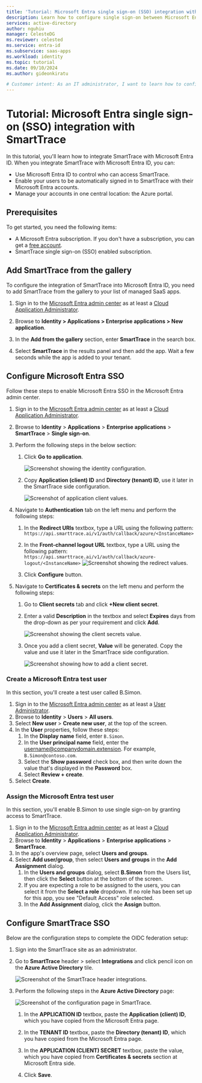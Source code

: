 ```yaml
---
title: 'Tutorial: Microsoft Entra single sign-on (SSO) integration with SmartTrace'
description: Learn how to configure single sign-on between Microsoft Entra and SmartTrace.
services: active-directory
author: nguhiu
manager: CelesteDG
ms.reviewer: celested
ms.service: entra-id
ms.subservice: saas-apps
ms.workload: identity
ms.topic: tutorial
ms.date: 09/10/2024
ms.author: gideonkiratu

# Customer intent: As an IT administrator, I want to learn how to configure single sign-on between Microsoft Entra ID and SmartTrace so that I can control who has access to SmartTrace, enable automatic sign-in with Microsoft Entra accounts, and manage my accounts in one central location.
---
```


# Tutorial: Microsoft Entra single sign-on (SSO) integration with SmartTrace

In this tutorial, you'll learn how to integrate SmartTrace with Microsoft Entra ID. When you integrate SmartTrace with Microsoft Entra ID, you can:

- Use Microsoft Entra ID to control who can access SmartTrace.
- Enable your users to be automatically signed in to SmartTrace with their Microsoft Entra accounts.
- Manage your accounts in one central location: the Azure portal.

## Prerequisites

To get started, you need the following items:

* A Microsoft Entra subscription. If you don't have a subscription, you can get a [free account](https://azure.microsoft.com/free/).
* SmartTrace single sign-on (SSO) enabled subscription.

## Add SmartTrace from the gallery

To configure the integration of SmartTrace into Microsoft Entra ID, you need to add SmartTrace from the gallery to your list of managed SaaS apps.

1. Sign in to the [Microsoft Entra admin center](https://entra.microsoft.com) as at least a [Cloud Application Administrator](~/identity/role-based-access-control/permissions-reference.md#cloud-application-administrator).

1. Browse to **Identity > Applications > Enterprise applications > New application**.

1. In the **Add from the gallery** section, enter **SmartTrace** in the search box.

1. Select **SmartTrace** in the results panel and then add the app. Wait a few seconds while the app is added to your tenant.

## Configure Microsoft Entra SSO

Follow these steps to enable Microsoft Entra SSO in the Microsoft Entra admin center.

1. Sign in to the [Microsoft Entra admin center](https://entra.microsoft.com) as at least a [Cloud Application Administrator](~/identity/role-based-access-control/permissions-reference.md#cloud-application-administrator).

1. Browse to **Identity** > **Applications** > **Enterprise applications** > **SmartTrace** > **Single sign-on**.

1. Perform the following steps in the below section:

    1. Click **Go to application**.

        ![Screenshot showing the identity configuration.](common/go-to-application.png "Identity")

    1. Copy **Application (client) ID** and **Directory (tenant) ID**, use it later in the SmartTrace side configuration.

        ![Screenshot of application client values.](./media/smarttrace-tutorial/app.png "Tenant")

1. Navigate to **Authentication** tab on the left menu and perform the following steps:

    1. In the **Redirect URIs** textbox, type a URL using the following pattern:
    `https://api.smarttrace.ai/v1/auth/callback/azure/<InstanceName>`

    1. In the **Front-channel logout URL** textbox, type a URL using the following pattern:
    `https://api.smarttrace.ai/v1/auth/callback/azure-logout/<InstanceName>`
    ![Screenshot showing the redirect values.](common/log.png "Redirecton")

    1. Click **Configure** button.

1. Navigate to **Certificates & secrets** on the left menu and perform the following steps:

    1. Go to **Client secrets** tab and click **+New client secret**.
    1. Enter a valid **Description** in the textbox and select **Expires** days from the drop-down as per your requirement and click **Add**.

        ![Screenshot showing the client secrets value.](common/client-secret.png "Description")

    1. Once you add a client secret, **Value** will be generated. Copy the value and use it later in the SmartTrace side configuration.

        ![Screenshot showing how to add a client secret.](common/client.png "Add")

### Create a Microsoft Entra test user

In this section, you'll create a test user called B.Simon.

1. Sign in to the [Microsoft Entra admin center](https://entra.microsoft.com) as at least a [User Administrator](~/identity/role-based-access-control/permissions-reference.md#user-administrator).
1. Browse to **Identity** > **Users** > **All users**.
1. Select **New user** > **Create new user**, at the top of the screen.
1. In the **User** properties, follow these steps:
   1. In the **Display name** field, enter `B.Simon`.  
   1. In the **User principal name** field, enter the username@companydomain.extension. For example, `B.Simon@contoso.com`.
   1. Select the **Show password** check box, and then write down the value that's displayed in the **Password** box.
   1. Select **Review + create**.
1. Select **Create**.

### Assign the Microsoft Entra test user

In this section, you'll enable B.Simon to use single sign-on by granting access to SmartTrace.

1. Sign in to the [Microsoft Entra admin center](https://entra.microsoft.com) as at least a [Cloud Application Administrator](~/identity/role-based-access-control/permissions-reference.md#cloud-application-administrator).
1. Browse to **Identity** > **Applications** > **Enterprise applications** > **SmartTrace**.
1. In the app's overview page, select **Users and groups**.
1. Select **Add user/group**, then select **Users and groups** in the **Add Assignment** dialog.
   1. In the **Users and groups** dialog, select **B.Simon** from the Users list, then click the **Select** button at the bottom of the screen.
   1. If you are expecting a role to be assigned to the users, you can select it from the **Select a role** dropdown. If no role has been set up for this app, you see "Default Access" role selected.
   1. In the **Add Assignment** dialog, click the **Assign** button.

## Configure SmartTrace SSO

Below are the configuration steps to complete the OIDC federation setup:

1. Sign into the SmartTrace site as an administrator.

1. Go to **SmartTrace** header > select **Integrations** and click pencil icon on the **Azure Active Directory** tile.

    ![Screenshot of the SmartTrace header integrations.](./media/smarttrace-tutorial/tile.png "Site")

1. Perform the following steps in the **Azure Active Directory** page:

    ![Screenshot of the configuration page in SmartTrace.](./media/smarttrace-tutorial/header.png "Page")

    1. In the **APPLICATION ID** textbox, paste the **Application (client) ID**, which you have copied from the Microsoft Entra page.

    1. In the **TENANT ID** textbox, paste the **Directory (tenant) ID**, which you have copied from the Microsoft Entra page.

    1. In the **APPLICATION (CLIENT) SECRET** textbox, paste the value, which you have copied from **Certificates & secrets** section at Microsoft Entra side.

    1. Click **Save**.